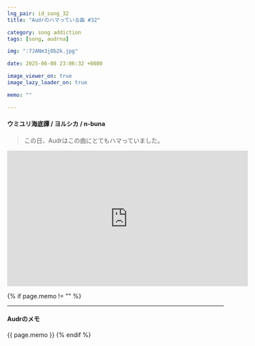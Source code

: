 ```yaml
---
lng_pair: id_song_32
title: "Audrのハマっている曲 #32"

category: song addiction
tags: [song, audrna]

img: ":7JANm3jOb2k.jpg"

date: 2025-06-08 23:06:32 +0800

image_viewer_on: true
image_lazy_loader_on: true

memo: ""

---
```


<!-- outline-start -->
#### ウミユリ海底譚 / ヨルシカ / n-buna
<!-- outline-end -->

> この日、Audrはこの曲にとてもハマっていました。

<iframe
  width="560"
  height="315"
  src="https://www.youtube.com/embed/7JANm3jOb2k"
  title="YouTube video player"
  frameborder="0"
  allow="accelerometer; clipboard-write; encrypted-media; gyroscope; picture-in-picture; web-share"
  referrerpolicy="strict-origin-when-cross-origin"
  allowfullscreen
  data-align="center"
></iframe>

{% if page.memo != "" %}
<hr>

#### Audrのメモ

{{ page.memo }}
{% endif %}

